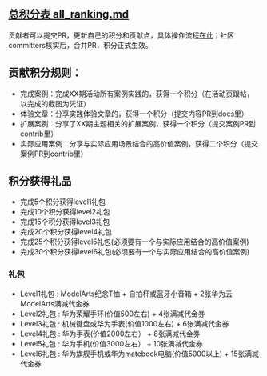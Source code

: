 ##  [总积分表 all_ranking.md](https://github.com/huaweicloud/ModelArts-Lab/blob/master/merit_rank/all_ranking.md)

贡献者可以提交PR，更新自己的积分和贡献点，具体操作流程[在此](https://github.com/huaweicloud/ModelArts-Lab/wiki/Pull-Requests-%E6%9B%B4%E6%96%B0%E7%A7%AF%E5%88%86)；社区committers核实后，合并PR，积分正式生效。

## 贡献积分规则：
* 完成案例：完成XX期活动所有案例实践的，获得一个积分（在活动页跟帖，以完成的截图为凭证）
* 体验文章：分享实践体验文章的，获得一个积分（提交内容PR到docs里）
* 扩展案例：分享了XX期主题相关的扩展案例，获得一个积分（提交案例PR到contrib里）
* 实际应用案例：分享与实际应用场景结合的高价值案例，获得二个积分（提交案例PR到contrib里）

## 积分获得礼品
* 完成5个积分获得level1礼包
* 完成10个积分获得level2礼包
* 完成15个积分获得level3礼包
* 完成20个积分获得level4礼包  
* 完成25个积分获得level5礼包(必须要有一个与实际应用结合的高价值案例) 
* 完成30个积分获得level6礼包(必须要有一个与实际应用结合的高价值案例) 
### 礼包
* Level1礼包 : ModelArts纪念T恤 + 自拍杆或蓝牙小音箱 + 2张华为云ModelArts满减代金券            
* Level2礼包 : 华为荣耀手环(价值500左右) + 4张满减代金券
* Level3礼包 : 机械键盘或华为手表(价值1000左右) + 6张满减代金券
* Level4礼包 : 华为手表(价值2000左右） + 8张满减代金券
* Level5礼包 : 华为手机(价值3000左右） + 10张满减代金券
* Level6礼包 : 华为旗舰手机或华为matebook电脑(价值5000以上) + 15张满减代金券

